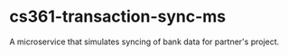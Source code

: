# cs361-transaction-sync-ms
A microservice that simulates syncing of bank data for partner's project.
